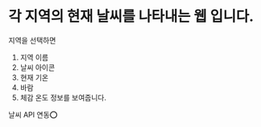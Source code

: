 각 지역의 현재 날씨를 나타내는 웹 입니다.
===========================================

지역을 선택하면
1. 지역 이름
2. 날씨 아이콘
3. 현재 기온
4. 바람
5. 체감 온도
  정보를 보여줍니다.
  
  날씨 API 연동⭕

